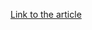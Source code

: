 [Link to the article](https://blog.cyble.com/2023/05/03/new-kekw-malware-variant-identified-in-pypi-package-distribution/)
